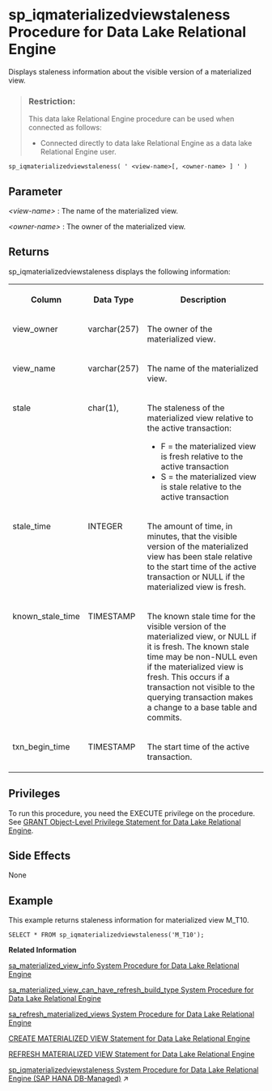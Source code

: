 <!-- loioa762f3bcb4b14014821890ed5e6a25b8 -->

# sp\_iqmaterializedviewstaleness Procedure for Data Lake Relational Engine

Displays staleness information about the visible version of a materialized view.



> ### Restriction:  
> This data lake Relational Engine procedure can be used when connected as follows:
> 
> -   Connected directly to data lake Relational Engine as a data lake Relational Engine user.



```
sp_iqmaterializedviewstaleness( ' <view-name>[, <owner-name> ] ' )
```



<a name="loioa762f3bcb4b14014821890ed5e6a25b8__sp_iqmaterializedviewstaleness_parm1"/>

## Parameter

 *<view-name\>*
 :   The name of the materialized view.

  *<owner-name\>*
 :   The owner of the materialized view.

 

<a name="loioa762f3bcb4b14014821890ed5e6a25b8__sp_iqmaterializedviewstaleness_returns1"/>

## Returns

sp\_iqmaterializedviewstaleness displays the following information:


<table>
<tr>
<th valign="top">

Column



</th>
<th valign="top">

Data Type



</th>
<th valign="top">

Description



</th>
</tr>
<tr>
<td valign="top">

view\_owner



</td>
<td valign="top">

varchar\(257\)



</td>
<td valign="top">

The owner of the materialized view.



</td>
</tr>
<tr>
<td valign="top">

view\_name



</td>
<td valign="top">

varchar\(257\)



</td>
<td valign="top">

The name of the materialized view.



</td>
</tr>
<tr>
<td valign="top">

stale



</td>
<td valign="top">

char\(1\),



</td>
<td valign="top">

The staleness of the materialized view relative to the active transaction:

-   F = the materialized view is fresh relative to the active transaction
-   S = the materialized view is stale relative to the active transaction



</td>
</tr>
<tr>
<td valign="top">

stale\_time



</td>
<td valign="top">

INTEGER



</td>
<td valign="top">

The amount of time, in minutes, that the visible version of the materialized view has been stale relative to the start time of the active transaction or NULL if the materialized view is fresh.



</td>
</tr>
<tr>
<td valign="top">

known\_stale\_time



</td>
<td valign="top">

TIMESTAMP



</td>
<td valign="top">

The known stale time for the visible version of the materialized view, or NULL if it is fresh. The known stale time may be non-NULL even if the materialized view is fresh. This occurs if a transaction not visible to the querying transaction makes a change to a base table and commits.



</td>
</tr>
<tr>
<td valign="top">

txn\_begin\_time



</td>
<td valign="top">

TIMESTAMP



</td>
<td valign="top">

The start time of the active transaction.



</td>
</tr>
</table>



<a name="loioa762f3bcb4b14014821890ed5e6a25b8__iq_refbb_1657"/>

## Privileges

To run this procedure, you need the EXECUTE privilege on the procedure. See [GRANT Object-Level Privilege Statement for Data Lake Relational Engine](../080-sql-statements/grant-object-level-privilege-statement-for-data-lake-relational-engine-a3e154f.md). 



<a name="loioa762f3bcb4b14014821890ed5e6a25b8__sp_iqmaterializedviewstaleness_sideeffects1"/>

## Side Effects

None



<a name="loioa762f3bcb4b14014821890ed5e6a25b8__sp_iqmaterializedviewstaleness_example1"/>

## Example

This example returns staleness information for materialized view M\_T10.

```
SELECT * FROM sp_iqmaterializedviewstaleness('M_T10');
```

**Related Information**  


[sa\_materialized\_view\_info System Procedure for Data Lake Relational Engine](sa-materialized-view-info-system-procedure-for-data-lake-relational-engine-81765cf.md "Returns information about the specified materialized views.")

[sa\_materialized\_view\_can\_have\_refresh\_build\_type System Procedure for Data Lake Relational Engine](sa-materialized-view-can-have-refresh-build-type-system-procedure-for-data-lake-relationa-7d2d2da.md "Checks whether the materialized view supports the specified refresh and build type properties.")

[sa\_refresh\_materialized\_views System Procedure for Data Lake Relational Engine](sa-refresh-materialized-views-system-procedure-for-data-lake-relational-engine-8176eeb.md "Initializes all materialized views that are in an uninitialized state.")

[CREATE MATERIALIZED VIEW Statement for Data Lake Relational Engine](../080-sql-statements/create-materialized-view-statement-for-data-lake-relational-engine-d5c757e.md "Creates a materialized view.")

[REFRESH MATERIALIZED VIEW Statement for Data Lake Relational Engine](../080-sql-statements/refresh-materialized-view-statement-for-data-lake-relational-engine-faab95d.md "Initializes or refreshes the data in a materialized view by executing its query definition.")

[sp_iqmaterializedviewstaleness System Procedure for Data Lake Relational Engine (SAP HANA DB-Managed)](https://help.sap.com/viewer/a898e08b84f21015969fa437e89860c8/2023_1_QRC/en-US/0342f57672ee4657adbbfe5f124a9d48.html "Displays staleness information about the visible version of a materialized view.") :arrow_upper_right:

